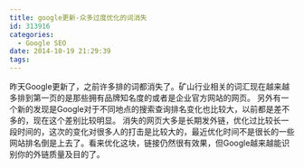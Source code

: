```yaml
---
title: google更新-众多过度优化的词消失
id: 313916
categories:
  - Google SEO
date: 2014-10-19 21:29:39
tags:
---
```


昨天Google更新了，之前许多排的词都消失了。矿山行业相关的词汇现在越来越多排到第一页的是那些拥有品牌知名度的或者是企业官方网站的网页。
另外有一个新的发现是Google对于不同地点的搜索查询排名变化也比较大，以前都是差不多的，现在这个差别比较明显。
消失的网页大多是长期发外链，优化过比较长一段时间的，这次的变化对很多人的打击是比较大的，最近优化时间不是很长的一些网站排名倒是上去了。看来优化这块，链接仍然很有效果，但Google越来越能识别你的外链质量及目的了。